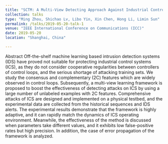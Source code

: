 ```yaml
---
title: "SCTM: A Multi-View Detecting Approach Against Industrial Control Systems Attacks"
collection: talks
type: "Ming Zhou, Shichao Lv, Libo Yin, Xin Chen, Hong Li, Limin Sun"
permalink: /talks/2019-05-20-talk-1
venue: "IEEE International Conference on Communications (ICC)"
date: 2019-05-20
location: "Shanghai, China"

---
```


Abstract
Off-the-shelf machine learning based intrusion detection systems (IDS) have proved not suitable for protecting industrial control systems (ICS), as they do not consider cooperative regularities between controllers of control loops, and the serious shortage of attacking training sets. We study the consensus and complementary (2C) features which are widely observed in control loops. Subsequently, a multi-view learning framework is proposed to boost the effectiveness of detecting attacks on ICS by using a large number of unlabeled examples with 2C features. Comprehensive attacks of ICS are designed and implemented on a physical testbed, and the experimental data are collected from the historical sequences and IDS alerts. The experimental results demonstrate that the framework is highly adaptive, and it can rapidly match the dynamics of ICS operating environment. Meanwhile, the effectiveness of the method is discussed when parameters take different values, and it exhibits low false-positive rates but high precision. In addition, the case of error propagation of the framework is analyzed.
